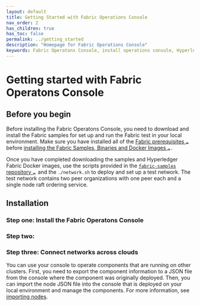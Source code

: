 ```yaml
---
layout: default
title: Getting Started with Fabric Operations Console
nav_order: 2
has_children: true
has_toc: false
permalink: ../getting_started
description: "Homepage for Fabric Operations Console"
keywords: Fabric Operatons Console, install operations console, Hyperledger Fabric Docker, Fabric test, Fabric samples
---
```


# Getting started with Fabric Operatons Console

## Before you begin

Before installing the Fabric Operatons Console, you need to download and install the Fabric samples for set up and run the Fabric test in your local environment. Make sure you have installed all of the <a href="https://hyperledger-fabric.readthedocs.io/en/latest/prereqs.html" target="_blank">Fabric prerequisites <img src="images/external.png" width="10" alt="external" valign="middle"></a> before <a href="https://hyperledger-fabric.readthedocs.io/en/latest/install.html" target="_blank">installing the Fabric Samples, Binaries and Docker Images <img src="images/external.png" width="10" alt="external" valign="middle"></a>.

Once you have completed downloading the samples and Hyperledger Fabric Docker images, use the scripts provided in the <a href="https://github.com/hyperledger/fabric-samples" target="_blank">`fabric-samples` repository <img src="images/external.png" width="10" alt="external" valign="middle"></a> and  the `./network.sh` to deploy and set up a test network. The test network contains two peer organizations with one peer each and a single node raft ordering service.

## Installation

### Step one: Install the Fabric Operatons Console

### Step two:

### Step three: Connect networks across clouds

You can use your console to operate components that are running on other clusters. First, you need to export the component information to a JSON file from the console where the component was originally deployed. Then, you can import the node JSON file into the console that is deployed on your local environment and manage the components. For more information, see [importing nodes](../using_console/console-import-nodes.md).
